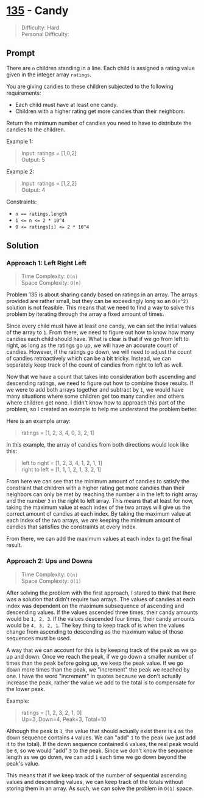 # [135] - Candy

> Difficulty: Hard\
> Personal Difficulty:

## Prompt

There are `n` children standing in a line. Each child is assigned a rating value
given in the integer array `ratings`.

You are giving candies to these children subjected to the following
requirements:

- Each child must have at least one candy.
- Children with a higher rating get more candies than their neighbors.

Return the minimum number of candies you need to have to distribute the candies
to the children.

Example 1:

> Input: ratings = [1,0,2]\
> Output: 5

Example 2:

> Input: ratings = [1,2,2]\
> Output: 4

Constraints:

- `n == ratings.length`
- `1 <= n <= 2 * 10^4`
- `0 <= ratings[i] <= 2 * 10^4`

## Solution

### Approach 1: Left Right Left

> Time Complexity: `O(n)`\
> Space Complexity: `O(n)`

Problem 135 is about sharing candy based on ratings in an array. The arrays
provided are rather small, but they can be exceedingly long so an `O(n^2)`
solution is not feasible. This means that we need to find a way to solve this
problem by iterating through the array a fixed amount of times.

Since every child must have at least one candy, we can set the initial values of
the array to `1`. From there, we need to figure out how to know how many candies
each child should have. What is clear is that if we go from left to right, as
long as the ratings go up, we will have an accurate count of candies. However,
if the ratings go down, we will need to adjust the count of candies
retroactively which can be a bit tricky. Instead, we can separately keep track
of the count of candies from right to left as well.

Now that we have a count that takes into consideration both ascending and
descending ratings, we need to figure out how to combine those results. If we
were to add both arrays together and subtract by `1`, we would have many
situations where some children get too many candies and others where children
get none. I didn't know how to approach this part of the problem, so I created
an example to help me understand the problem better.

Here is an example array:

> ratings = [1, 2, 3, 4, 0, 3, 2, 1]

In this example, the array of candies from both directions would look like this:

> left to right = [1, 2, 3, 4, 1, 2, 1, 1]\
> right to left = [1, 1, 1, 2, 1, 3, 2, 1]

From here we can see that the minimum amount of candies to satisfy the
constraint that children with a higher rating get more candies than their
neighbors can only be met by reaching the number `4` in the left to right array
and the number `3` in the right to left array. This means that at least for now,
taking the maximum value at each index of the two arrays will give us the
correct amount of candies at each index. By taking the maximum value at each
index of the two arrays, we are keeping the minimum amount of candies that
satisfies the constraints at every index.

From there, we can add the maximum values at each index to get the final result.

### Approach 2: Ups and Downs

> Time Complexity: `O(n)`\
> Space Complexity: `O(1)`

After solving the problem with the first approach, I stared to think that there
was a solution that didn't require two arrays. The values of candies at each
index was dependent on the maximum subsequence of ascending and descending
values. If the values ascended three times, their candy amounts would be
`1, 2, 3`. If the values descended four times, their candy amounts would be
`4, 3, 2, 1`. The key thing to keep track of is when the values change from
ascending to descending as the maximum value of those sequences must be used.

A way that we can account for this is by keeping track of the peak as we go up
and down. Once we reach the peak, if we go down a smaller number of times than
the peak before going up, we keep the peak value. If we go down more times than
the peak, we "increment" the peak we reached by one. I have the word "increment"
in quotes because we don't actually increase the peak, rather the value we add
to the total is to compensate for the lower peak.

Example:

> ratings = [1, 2, 3, 2, 1, 0]\
> Up=3, Down=4, Peak=3, Total=10

Although the peak is `3`, the value that should actually exist there is `4` as
the down sequence contains `4` values. We can "add" `1` to the peak (we just add
it to the total). If the down sequence contained `6` values, the real peak would
be `6`, so we would "add" `3` to the peak. Since we don't know the sequence
length as we go down, we can add `1` each time we go down beyond the peak's
value.

This means that if we keep track of the number of sequential ascending values
and descending values, we can keep track of the totals without storing them in
an array. As such, we can solve the problem in `O(1)` space.

[135]: https://leetcode.com/problems/candy
